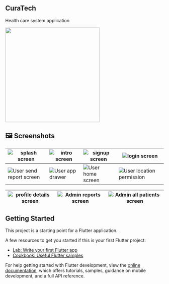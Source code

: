 
## CuraTech

Health care system application 

<img src="https://storage.googleapis.com/cms-storage-bucket/70760bf1e88b184bb1bc.png" width="300" ></img>

## 🖼 Screenshots
| ![splash screen](https://github.com/khuderhasan/cura_tech/assets/104022210/bf8e2207-07ac-4c7b-b408-ddaa26da6290) | ![intro screen](https://github.com/khuderhasan/cura_tech/assets/104022210/57b3a7b0-0f3a-4e3c-8439-31c0aa948b14) | ![signup screen](https://github.com/khuderhasan/cura_tech/assets/104022210/2b654bc1-e108-458b-bbc8-b080ea63665d) | ![login screen](https://github.com/khuderhasan/cura_tech/assets/104022210/8b6af758-23d4-45b5-b790-81acb6f3db97) | 
|---|---|---|---|
| ![User send report screen ](https://github.com/khuderhasan/cura_tech/assets/104022210/d588c71b-ee4b-4fa8-93ef-e48c6577fd47) | ![User app drawer](https://github.com/khuderhasan/cura_tech/assets/104022210/51125f0b-e82c-48ef-bfe5-486555f870f1) | ![User home screen](https://github.com/khuderhasan/cura_tech/assets/104022210/04b99fc7-cae2-4fbe-bb95-354113a7ed2f) | ![User location permission](https://github.com/khuderhasan/cura_tech/assets/104022210/751e35f7-6a8b-425c-858c-40b9427fd295) |

| ![profile details screen](https://github.com/khuderhasan/cura_tech/assets/104022210/62daa1bb-37a9-421a-9e83-5a9299108fab) | ![Admin reports screen](https://github.com/khuderhasan/cura_tech/assets/104022210/a1a8a188-5f5b-4863-ba7d-5580880679af) | ![Admin all patients screen](https://github.com/khuderhasan/cura_tech/assets/104022210/f7c29792-a7fa-4006-a8de-3415a2381e02) |
|---|---|---|


## Getting Started

This project is a starting point for a Flutter application.

A few resources to get you started if this is your first Flutter project:

- [Lab: Write your first Flutter app](https://docs.flutter.dev/get-started/codelab)
- [Cookbook: Useful Flutter samples](https://docs.flutter.dev/cookbook)

For help getting started with Flutter development, view the
[online documentation](https://docs.flutter.dev/), which offers tutorials,
samples, guidance on mobile development, and a full API reference.
